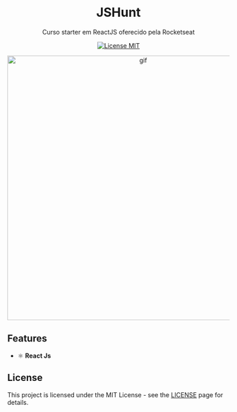 <h1 align="center">
<br>
JSHunt
</h1>

<p align="center">Curso starter em ReactJS oferecido pela Rocketseat</p>

<p align="center">
  <a href="https://opensource.org/licenses/MIT">
    <img src="https://img.shields.io/badge/License-MIT-blue.svg" alt="License MIT">
  </a>
</p>


<p align="center">
  <img src="https://user-images.githubusercontent.com/33151356/73088520-3192e500-3eb3-11ea-8aab-1c69dd2a983f.gif" alt="gif" width="600px">
</p>

## Features

- ⚛️ **React Js**


## License

This project is licensed under the MIT License - see the [LICENSE](https://opensource.org/licenses/MIT) page for details.

